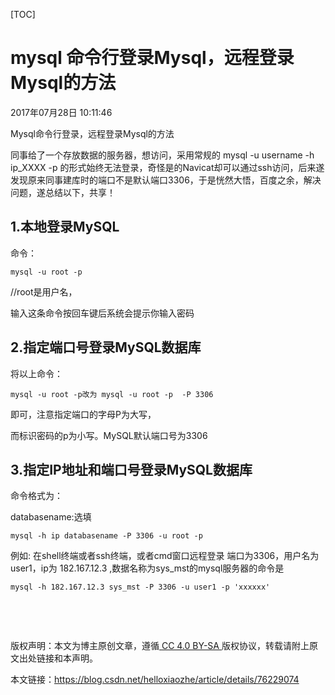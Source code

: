 [TOC]



# mysql 命令行登录Mysql，远程登录Mysql的方法

2017年07月28日 10:11:46

  

Mysql命令行登录，远程登录Mysql的方法

同事给了一个存放数据的服务器，想访问，采用常规的 mysql -u username -h ip_XXXX  -p 的形式始终无法登录，奇怪是的Navicat却可以通过ssh访问，后来遂发现原来同事建库时的端口不是默认端口3306，于是恍然大悟，百度之余，解决问题，遂总结以下，共享！

## 1.本地登录MySQL

命令：

```
mysql -u root -p   
```

//root是用户名，

输入这条命令按回车键后系统会提示你输入密码

## 2.指定端口号登录MySQL数据库

将以上命令：

```
mysql -u root -p改为 mysql -u root -p  -P 3306
```

即可，注意指定端口的字母P为大写，

而标识密码的p为小写。MySQL默认端口号为3306

  

## 3.指定IP地址和端口号登录MySQL数据库

命令格式为： 

databasename:选填

```
mysql -h ip databasename -P 3306 -u root -p 
```

例如: 在shell终端或者ssh终端，或者cmd窗口远程登录 端口为3306，用户名为user1，ip为 182.167.12.3 ,数据名称为sys_mst的mysql服务器的命令是

```
mysql -h 182.167.12.3 sys_mst -P 3306 -u user1 -p 'xxxxxx'
```



   

  



版权声明：本文为博主原创文章，遵循[ CC 4.0 BY-SA ](http://creativecommons.org/licenses/by-sa/4.0/)版权协议，转载请附上原文出处链接和本声明。

本文链接：<https://blog.csdn.net/helloxiaozhe/article/details/76229074>